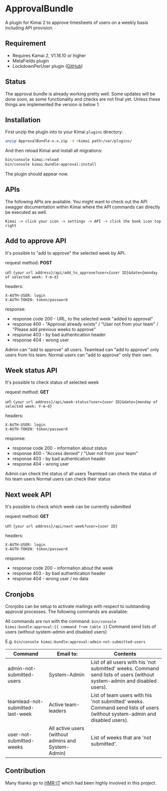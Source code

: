 # ApprovalBundle

A plugin for Kimai 2 to approve timesheets of users on a weekly basis including API provision.

## Requirement

- Requires Kamai 2, V1.16.10 or higher
- MetaFields plugin
- LockdownPerUser plugin ([GitHub](https://github.com/kevinpapst/LockdownPerUserBundle))

## Status

The approval bundle is already working pretty well. Some updates will be done soon, as some functionality and checks are not final yet. Unless these things are implemented the version is below 1.

## Installation

First unzip the plugin into to your Kimai `plugins` directory:

```bash
unzip ApprovalBundle-x.x.zip -d <kimai path>/var/plugins/
```

And then reload Kimai and install all migrations:

```bash
bin/console kimai:reload
bin/console kimai:bundle:approval:install
```

The plugin should appear now.

## APIs

The following APIs are available. You might want to check out the API swagger documentation within Kimai where the API commands can directly be executed as well.

    Kimai -> click your icon -> settings -> API -> click the book icon top right

## Add to approve API

It's possible to "add to approve" the selected week by API.

request method: **POST**

url: `{your url address}/api/add_to_approve?user={user ID}&date={monday of selected week: Y-m-d}`

headers:
```
X-AUTH-USER: login
X-AUTH-TOKEN: token/password
```

response:
- response code 200 - URL, to the selected week "added to approval"
- response 400 - "Approval already exists" / "User not from your team"  / "Please add previous weeks to approve"
- response 403 - by bad authentication header
- response 404 - wrong user

Admin can "add to approve" all users.
Teamlead can "add to approve" only users from his team.
Normal users can "add to approve" only their own.

## Week status API

It's possible to check status of selected week

request method: **GET**

url: `{your url address}/api/week-status?user={user ID}&date={monday of selected week: Y-m-d}`

headers:
```
X-AUTH-USER: login
X-AUTH-TOKEN: token/password
```

response:
- response code 200 - information about status
- response 400 - "Access denied" / "User not from your team"
- response 403 - by bad authentication header
- response 404 - wrong user

Admin can check the status of all users
Teamlead can check the status of his team users
Normal users can check their status

## Next week API

It's possible to check which week can be currently submitted

request method: **GET**

url: `{your url address}/api/next-week?user={user ID}`

headers:
```
X-AUTH-USER: login
X-AUTH-TOKEN: token/password
```

response:

- response code 200 - information about the week
- response 403 - by bad authentication header
- response 404 - wrong user / no data

## Cronjobs

Cronjobs can be setup to activate mailings with respect to outstanding approval processes. The following commands are available:

All commands are run with the command:
`bin/console kimai:bundle:approval:{{ command from table }}`
Command send lists of users (without system-admin and disabled users)

E.g.
`bin/console kimai:bundle:approval:admin-not-submitted-users`


|   Command                             |   Email to:                                                   |   Contents                                                                                                                    |
|---------------------------------------|---------------------------------------------------------------|-------------------------------------------------------------------------------------------------------------------------------|
|   admin-not-submitted-users           |   System-Admin                                                |   List of all users with his 'not submitted' weeks. Command send lists of users (without system-admin and disabled users).    |
|   teamlead-not-submitted-last-week    |   Active team-leaders                                         |   List of team users with his 'not submitted' weeks. Command send lists of users (without system-admin and disabled users).   |
|   user-not-submitted-weeks            |   All active users (without admins and System-Admin)          |   List of weeks that are 'not submitted'.                                                                                     |

## Contribution

Many thanks go to [HMR-IT](https://www.hmr-it.de) which had been highly involved in this project.